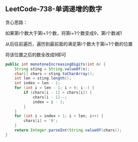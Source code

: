 ## LeetCode-738-单调递增的数字

贪心思路：

如果第i个数大于第i+1个数，将第i+1个数变成9，第i个数减1

从后往前遍历，遍历到最前面的满足第i个数大于第i+1个数的位置

将该位置之后的数全改成9即可

```java
public int monotoneIncreasingDigits(int n) {
    String sting = String.valueOf(n);
    char[] chars = sting.toCharArray();
    int len = sting.length();
    int index = len - 1;
    for (int i = len - 1; i > 0; i--) {
        if (chars[i - 1] > chars[i]) {
            chars[i - 1]--;
            index = i - 1;
        }
    }
    for (int i = index + 1; i < len; i++) {
        chars[i] = '9';
    }
    return Integer.parseInt(String.valueOf(chars));
}
```